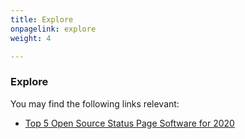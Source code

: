 ```yaml
---
title: Explore
onpagelink: explore
weight: 4

---
```



### Explore

You may find the following links relevant:

- [Top 5 Open Source Status Page Software for 2020](https://blog.containerize.com/2020/11/20/top-5-open-source-status-page-software-for-2020/)
 